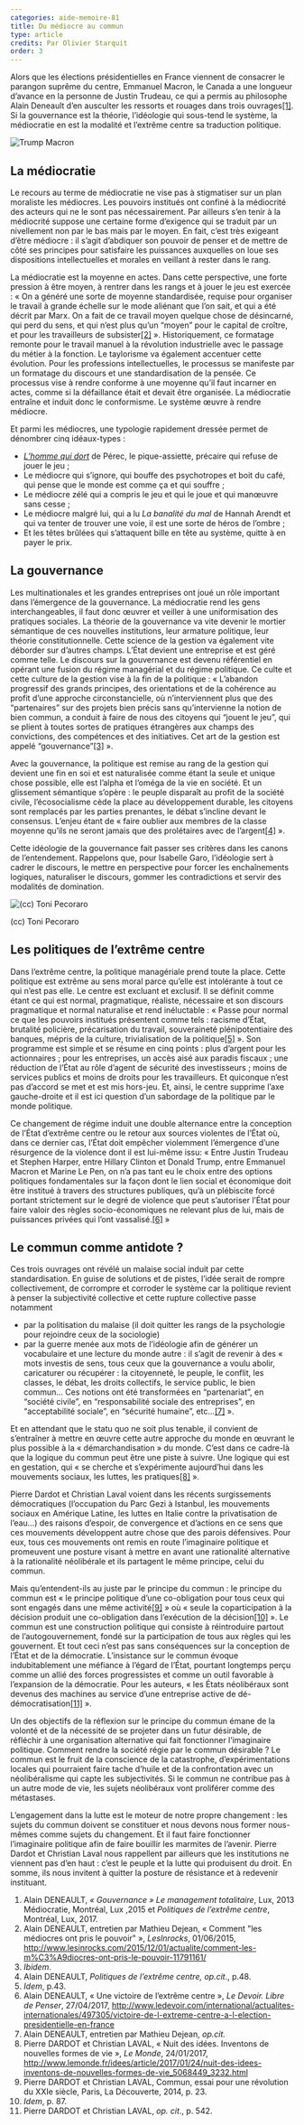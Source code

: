 ```yaml
---
categories: aide-memoire-81
title: Du médiocre au commun
type: article
credits: Par Olivier Starquit
order: 3
---
```

Alors que les élections présidentielles en France viennent de consacrer le parangon suprême du centre, Emmanuel Macron, le Canada a une longueur d’avance en la personne de Justin Trudeau, ce qui a permis au philosophe Alain Deneault d’en ausculter les ressorts et rouages dans trois ouvrages[[1]](#footnote-1). Si la gouvernance est la théorie, l’idéologie qui sous-tend le système, la médiocratie en est la modalité et l’extrême centre sa traduction politique.



![Trump Macron](/assets/uploads/am-81-trump-macron.jpg)

  



## La médiocratie



Le recours au terme de médiocratie ne vise pas à stigmatiser sur un plan moraliste les médiocres. Les pouvoirs institués ont confiné à la médiocrité des acteurs qui ne le sont pas nécessairement. Par ailleurs s’en tenir à la médiocrité suppose une certaine forme d’exigence qui se traduit par un nivellement non par le bas mais par le moyen. En fait, c’est très exigeant d’être médiocre : il s’agit d’abdiquer son pouvoir de penser et de mettre de côté ses principes pour satisfaire les puissances auxquelles on loue ses dispositions intellectuelles et morales en veillant à rester dans le rang.



La médiocratie est la moyenne en actes. Dans cette perspective, une forte pression à être moyen, à rentrer dans les rangs et à jouer le jeu est exercée : « On a généré une sorte de moyenne standardisée, requise pour organiser le travail à grande échelle sur le mode aliénant que l’on sait, et qui a été décrit par Marx. On a fait de ce travail moyen quelque chose de désincarné, qui perd du sens, et qui n’est plus qu’un “moyen” pour le capital de croître, et pour les travailleurs de subsister[[2]](#footnote-2) ». Historiquement, ce formatage remonte pour le travail manuel à la révolution industrielle avec le passage du métier à la fonction. Le taylorisme va également accentuer cette évolution. Pour les professions intellectuelles, le processus se manifeste par un formatage du discours et une standardisation de la pensée. Ce processus vise à rendre conforme à une moyenne qu’il faut incarner en actes, comme si la défaillance était et devait être organisée. La médiocratie entraîne et induit donc le conformisme. Le système œuvre à rendre médiocre.



Et parmi les médiocres, une typologie rapidement dressée permet de dénombrer cinq idéaux-types :



* [_L’homme qui dort_](https://charybde2.wordpress.com/2015/09/05/note-de-lecture-un-homme-qui-dort-georges-perec/) de Pérec, le pique-assiette, précaire qui refuse de jouer le jeu ;
* Le médiocre qui s’ignore, qui bouffe des psychotropes et boit du café, qui pense que le monde est comme ça et qui souffre ;
* Le médiocre zélé qui a compris le jeu et qui le joue et qui manœuvre sans cesse ;
* Le médiocre malgré lui, qui a lu _La banalité du mal_ de Hannah Arendt et qui va tenter de trouver une voie, il est une sorte de héros de l’ombre ;
* Et les têtes brûlées qui s’attaquent bille en tête au système, quitte à en payer le prix.



## La gouvernance



Les multinationales et les grandes entreprises ont joué un rôle important dans l’émergence de la gouvernance. La médiocratie rend les gens interchangeables, il faut donc œuvrer et veiller à une uniformisation des pratiques sociales. La théorie de la gouvernance va vite devenir le mortier sémantique de ces nouvelles institutions, leur armature politique, leur théorie constitutionnelle. Cette science de la gestion va également vite déborder sur d’autres champs. L’État devient une entreprise et est géré comme telle. Le discours sur la gouvernance est devenu référentiel en opérant une fusion du régime managérial et du régime politique. Ce culte et cette culture de la gestion vise à la fin de la politique : « L’abandon progressif des grands principes, des orientations et de la cohérence au profit d’une approche circonstancielle, où n’interviennent plus que des “partenaires” sur des projets bien précis sans qu’intervienne la notion de bien commun, a conduit à faire de nous des citoyens qui “jouent le jeu”, qui se plient à toutes sortes de pratiques étrangères aux champs des convictions, des compétences et des initiatives. Cet art de la gestion est appelé “gouvernance”[[3]](#footnote-3) ».

Avec la gouvernance, la politique est remise au rang de la gestion qui devient une fin en soi et est naturalisée comme étant la seule et unique chose possible, elle est l’alpha et l’oméga de la vie en société. Et un glissement sémantique s’opère : le peuple disparaît au profit de la société civile, l’écosocialisme cède la place au développement durable, les citoyens sont remplacés par les parties prenantes, le débat s’incline devant le consensus. L’enjeu étant de « faire oublier aux membres de la classe moyenne qu’ils ne seront jamais que des prolétaires avec de l’argent[[4]](#footnote-4) ».

Cette idéologie de la gouvernance fait passer ses critères dans les canons de l’entendement. Rappelons que, pour Isabelle Garo, l’idéologie sert à cadrer le discours, le mettre en perspective pour forcer les enchaînements logiques, naturaliser le discours, gommer les contradictions et servir des modalités de domination.

 

![(cc) Toni Pecoraro](/assets/uploads/am-81-labyrinth-cc-toni-pecoraro.jpg)

<span class="img-copyright"> (cc) Toni Pecoraro </span>

## Les politiques de l’extrême centre



Dans l’extrême centre, la politique managériale prend toute la place. Cette politique est extrême au sens moral parce qu’elle est intolérante à tout ce qui n’est pas elle. Le centre est excluant et exclusif. Il se définit comme étant ce qui est normal, pragmatique, réaliste, nécessaire et son discours pragmatique et normal naturalise et rend inéluctable : « Passe pour normal ce que les pouvoirs institués présentent comme tels : racisme d’État, brutalité policière, précarisation du travail, souveraineté plénipotentiaire des banques, mépris de la culture, trivialisation de la politique[[5]](#footnote-5) ». Son programme est simple et se résume en cinq points : plus d’argent pour les actionnaires ; pour les entreprises, un accès aisé aux paradis fiscaux ; une réduction de l’État au rôle d’agent de sécurité des investisseurs ; moins de services publics et moins de droits pour les travailleurs. Et quiconque n’est pas d’accord se met et est mis hors-jeu. Et, ainsi, le centre supprime l’axe gauche-droite et il est ici question d’un sabordage de la politique par le monde politique.



Ce changement de régime induit une double alternance entre la conception de l’État d’extrême centre ou le retour aux sources violentes de l’État où, dans ce dernier cas, l’État doit empêcher violemment l’émergence d’une résurgence de la violence dont il est lui-même issu: « Entre Justin Trudeau et Stephen Harper, entre Hillary Clinton et Donald Trump, entre Emmanuel Macron et Marine Le Pen, on n’a pas tant eu le choix entre des options politiques fondamentales sur la façon dont le lien social et économique doit être institué à travers des structures publiques, qu’à un plébiscite forcé portant strictement sur le degré de violence que peut s’autoriser l’État pour faire valoir des règles socio-économiques ne relevant plus de lui, mais de puissances privées qui l’ont vassalisé.[[6]](#footnote-6) »

 

## Le commun comme antidote ?



Ces trois ouvrages ont révélé un malaise social induit par cette standardisation. En guise de solutions et de pistes, l’idée serait de rompre collectivement, de corrompre et corroder le système car la politique revient à penser la subjectivité collective et cette rupture collective passe notamment

* par la politisation du malaise (il doit quitter les rangs de la psychologie pour rejoindre ceux de la sociologie)
* par la guerre menée aux mots de l’idéologie afin de générer un vocabulaire et une lecture du monde autre : il s’agit de revenir à des « mots investis de sens, tous ceux que la gouvernance a voulu abolir, caricaturer ou récupérer : la citoyenneté, le peuple, le conflit, les classes, le débat, les droits collectifs, le service public, le bien commun… Ces notions ont été transformées en “partenariat”, en “société civile”, en “responsabilité sociale des entreprises”, en “acceptabilité sociale”, en “sécurité humaine”, etc...[[7]](#footnote-7) ».



Et en attendant que le statu quo ne soit plus tenable, il convient de s’entraîner à mettre en œuvre cette autre approche du monde en œuvrant le plus possible à la « démarchandisation » du monde. C’est dans ce cadre-là que la logique du commun peut être une piste à suivre. Une logique qui est en gestation, qui « se cherche et s’expérimente aujour­d’hui dans les mouvements sociaux, les luttes, les pratiques[[8]](#footnote-8) ».



Pierre Dardot et Christian Laval voient dans les récents surgissements démocratiques (l’occupation du Parc Gezi à Istanbul, les mouvements sociaux en Amérique Latine, les luttes en Italie contre la privatisation de l’eau…) des raisons d’espoir, de convergence et d’actions en ce sens que ces mouvements développent autre chose que des parois défensives. Pour eux, tous ces mouvements ont remis en route l’imaginaire politique et promeuvent une posture visant à mettre en avant une rationalité alternative à la rationalité néolibérale et ils partagent le même principe, celui du commun.



Mais qu’entendent-ils au juste par le principe du commun : le principe du commun est « le principe politique d’une co-obligation pour tous ceux qui sont engagés dans une même activité[[9]](#footnote-9) » où « seule la coparticipation à la décision produit une co-obligation dans l’exécution de la décision[[10]](#footnote-10) ». Le commun est une construction politique qui consiste à réintroduire partout de l’autogouvernement, fondé sur la participation de tous aux règles qui les gouvernent. Et tout ceci n’est pas sans conséquences sur la conception de l’État et de la démocratie. L’insistance sur le commun évoque indubitablement une méfiance à l’égard de l’État, pourtant longtemps perçu comme un allié des forces progressistes et comme un outil favorable à l’expansion de la démocratie. Pour les auteurs, « les États néolibéraux sont devenus des machines au service d’une entreprise active de dé-démocratisation[[11]](#footnote-11) ».



Un des objectifs de la réflexion sur le principe du commun émane de la volonté et de la nécessité de se projeter dans un futur désirable, de réfléchir à une organisation alternative qui fait fonctionner l’imaginaire politique. Comment rendre la société régie par le commun désirable ? Le commun est le fruit de la conscience de la catastrophe, d’expérimentations locales qui pourraient faire tache d’huile et de la confrontation avec un néolibéralisme qui capte les subjectivités. Si le commun ne contribue pas à un autre mode de vie, les sujets néolibéraux vont proliférer comme des métastases.



L’engagement dans la lutte est le moteur de notre propre changement : les sujets du commun doivent se constituer et nous devons nous former nous-mêmes comme sujets du changement. Et il faut faire fonctionner l’imaginaire politique afin de faire bouillir les marmites de l’avenir. Pierre Dardot et Christian Laval nous rappellent par ailleurs que les institutions ne viennent pas d’en haut : c’est le peuple et la lutte qui produisent du droit. En somme, ils nous invitent à quitter la posture de résistance et à redevenir instituant.



 





1. Alain DENEAULT, _« Gouvernance » Le management totalitaire_, Lux, 2013 Médiocratie, Montréal, Lux ,2015 et _Politiques de l’extrême centre_, Montréal, Lux, 2017.
2. Alain DENEAULT, entretien par Mathieu Dejean, « Comment "les médiocres ont pris le pouvoir" », _LesInrocks_, 01/06/2015, [http://www.lesinrocks.com/2015/12/01/actualite/comment-les-m%C3%A9diocres-ont-pris-le-pouvoir-11791161/](<Cette idéologie de la gouvernance fait passer ses critères dans les canons de l’entendement. Rappelons que, pour Isabelle Garo, l’idéologie sert à cadrer le discours, le mettre en perspective pour forcer les enchaînements logiques, naturaliser le discours, gommer les contradictions et servir des modalités de domination. Les politiques de l’extrême centre Dans l’extrême centre, la politique managériale prend toute la place. Cette politique est extrême au sens moral parce qu’elle est intolérante à tout ce qui n’est pas elle. Le centre est excluant et exclusif. Il se définit comme étant ce qui est normal, pragmatique, réaliste, nécessaire et son discours pragmatique et normal naturalise et rend inéluctable : « Passe pour normal ce que les pouvoirs institués présentent comme tels : racisme d’État, brutalité policière, précarisation du travail, souveraineté plénipotentiaire des banques, mépris de la culture, trivialisation de la politique[5] ». Son programme est simple et se résume en cinq points : plus d’argent pour les actionnaires ; pour les entreprises, un accès aisé aux paradis fiscaux ; une réduction de l’État au rôle d’agent de sécurité des investisseurs ; moins de services publics et moins de droits pour les travailleurs. Et quiconque n’est pas d’accord se met et est mis hors-jeu. Et, ainsi, le centre supprime l’axe gauche-droite et il est ici question d’un sabordage de la politique par le monde politique. Ce changement de régime induit une double alternance entre la conception de l’État d’extrême centre ou le retour aux sources violentes de l’État où, dans ce dernier cas, l’État doit empêcher violemment l’émergence d’une résurgence de la violence dont il est lui-même issu: « Entre Justin Trudeau et Stephen Harper, entre Hillary Clinton et Donald Trump, entre Emmanuel Macron et Marine Le Pen, on n’a pas tant eu le choix entre des options politiques fondamentales sur la façon dont le lien social et économique doit être institué à travers des structures publiques, qu’à un plébiscite forcé portant strictement sur le degré de violence que peut s’autoriser l’État pour faire valoir des règles socio-économiques ne relevant plus de lui, mais de puissances privées qui l’ont vassalisé.[6] » Le commun comme antidote ? Ces trois ouvrages ont révélé un malaise social induit par cette standardisation. En guise de solutions et de pistes, l’idée serait de rompre collectivement, de corrompre et corroder le système car la politique revient à penser la subjectivité collective et cette rupture collective passe notamment - -) par la politisation du malaise (il doit quitter les rangs de la psychologie pour rejoindre ceux de la sociologie) - -) par la guerre menée aux mots de l’idéologie afin de générer un vocabulaire et une lecture du monde autre : il s’agit de revenir à des « mots investis de sens, tous ceux que la gouvernance a voulu abolir, caricaturer ou récupérer : la citoyenneté, le peuple, le conflit, les classes, le débat, les droits collectifs, le service public, le bien commun… Ces notions ont été transformées en “partenariat”, en “société civile”, en “responsabilité sociale des entreprises”, en “acceptabilité sociale”, en “sécurité humaine”, etc...[7] ». Et en attendant que le statu quo ne soit plus tenable, il convient de s’entraîner à mettre en œuvre cette autre approche du monde en œuvrant le plus possible à la « démarchandisation » du monde. C’est dans ce cadre-là que la logique du commun peut être une piste à suivre. Une logique qui est en gestation, qui « se cherche et s’expérimente aujour­d’hui dans les mouvements sociaux, les luttes, les pratiques[8] ». Pierre Dardot et Christian Laval voient dans les récents surgissements démocratiques (l’occupation du Parc Gezi à Istanbul, les mouvements sociaux en Amérique Latine, les luttes en Italie contre la privatisation de l’eau…) des raisons d’espoir, de convergence et d’actions en ce sens que ces mouvements développent autre chose que des parois défensives. Pour eux, tous ces mouvements ont remis en route l’imaginaire politique et promeuvent une posture visant à mettre en avant une rationalité alternative à la rationalité néolibérale et ils partagent le même principe, celui du commun. Mais qu’entendent-ils au juste par le principe du commun : le principe du commun est « le principe politique d’une co-obligation pour tous ceux qui sont engagés dans une même activité[9] » où « seule la coparticipation à la décision produit une co-obligation dans l’exécution de la décision[10] ». Le commun est une construction politique qui consiste à réintroduire partout de l’autogouvernement, fondé sur la participation de tous aux règles qui les gouvernent. Et tout ceci n’est pas sans conséquences sur la conception de l’État et de la démocratie. L’insistance sur le commun évoque indubitablement une méfiance à l’égard de l’État, pourtant longtemps perçu comme un allié des forces progressistes et comme un outil favorable à l’expansion de la démocratie. Pour les auteurs, « les États néolibéraux sont devenus des machines au service d’une entreprise active de dé-démocratisation[11] ». Un des objectifs de la réflexion sur le principe du commun émane de la volonté et de la nécessité de se projeter dans un futur désirable, de réfléchir à une organisation alternative qui fait fonctionner l’imaginaire politique. Comment rendre la société régie par le commun désirable ? Le commun est le fruit de la conscience de la catastrophe, d’expérimentations locales qui pourraient faire tache d’huile et de la confrontation avec un néolibéralisme qui capte les subjectivités. Si le commun ne contribue pas à un autre mode de vie, les sujets néolibéraux vont proliférer comme des métastases. L’engagement dans la lutte est le moteur de notre propre changement : les sujets du commun doivent se constituer et nous devons nous former nous-mêmes comme sujets du changement. Et il faut faire fonctionner l’imaginaire politique afin de faire bouillir les marmites de l’avenir. Pierre Dardot et Christian Laval nous rappellent par ailleurs que les institutions ne viennent pas d’en haut : c’est le peuple et la lutte qui produisent du droit. En somme, ils nous invitent à quitter la posture de résistance et à redevenir instituant. [1] Alain DENEAULT, « Gouvernance » Le management totalitaire, Lux, 2013 Médiocratie, Montréal, Lux ,2015 et Politiques de l’extrême centre, Montréal, Lux, 2017. [2] Alain DENEAULT, entretien par Mathieu Dejean, « Comment "les médiocres ont pris le pouvoir" », LesInrocks, 01/06/2015, http://www.lesinrocks.com/2015/12/01/actualite/comment-les-m%C3%A9diocres-ont-pris-le-pouvoir-11791161/ [3] Ibidem. [4] Alain DENEAULT, Politiques de l’extrême centre, op.cit., p.48. [5] Idem, p.43. [6] Alain DENEAULT, « Une victoire de l’extrême centre », Le Devoir. Libre de Penser, 27/04/2017, http://www.ledevoir.com/international/actualites-internationales/497305/victoire-de-l-extreme-centre-a-l-election-presidentielle-en-france [7] Alain DENEAULT, entretien par Mathieu Dejean, op. cit. [8] Pierre DARDOT et Christian LAVAL, « Nuit des idées. Inventons de nouvelles formes de vie », Le Monde, 24/01/2017, http://www.lemonde.fr/idees/article/2017/01/24/nuit-des-idees-inventons-de-nouvelles-formes-de-vie_5068449_3232.html [9] Pierre DARDOT et Christian LAVAL, Commun, essai pour une révolution du XXIe siècle, Paris, La Découverte, 2014, p. 23. [10] Idem, p. 87. [11] Pierre DARDOT et Christian LAVAL, op. cit., p. 542.>)
3. _Ibidem_.
4. Alain DENEAULT, _Politiques de l’extrême centre, op.cit_., p.48.
5. _Idem_, p.43.
6. Alain DENEAULT, « Une victoire de l’extrême centre », _Le Devoir. Libre de Penser_, 27/04/2017, [http://www.ledevoir.com/international/actualites-internationales/497305/victoire-de-l-extreme-centre-a-l-election-presidentielle-en-france](https://www.ledevoir.com/opinion/idees/497305/victoire-de-l-extreme-centre-a-l-election-presidentielle-en-france)
7. Alain DENEAULT, entretien par Mathieu Dejean,  _op.cit._
8. Pierre DARDOT et Christian LAVAL, « Nuit des idées. Inventons de nouvelles formes de vie », _Le Monde_, 24/01/2017, [http://www.lemonde.fr/idees/article/2017/01/24/nuit-des-idees-inventons-de-nouvelles-formes-de-vie_5068449_3232.html](https://www.lemonde.fr/idees/article/2017/01/24/nuit-des-idees-inventons-de-nouvelles-formes-de-vie_5068449_3232.html)
9. Pierre DARDOT et Christian LAVAL, Commun, essai pour une révolution du XXIe siècle, Paris, La Découverte, 2014, p. 23.
10. _Idem_, p. 87.
11. Pierre DARDOT et Christian LAVAL, _op. cit_., p. 542.
